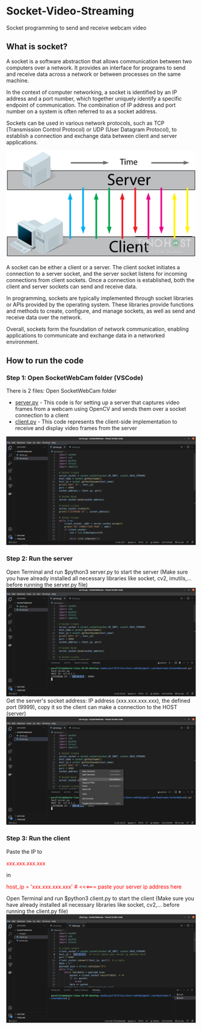 # Socket-Video-Streaming
Socket programming to send and receive webcam video
## What is socket?
A socket is a software abstraction that allows communication between two computers over a network. It provides an interface for programs to send and receive data across a network or between processes on the same machine.

In the context of computer networking, a socket is identified by an IP address and a port number, which together uniquely identify a specific endpoint of communication. The combination of IP address and port number on a system is often referred to as a socket address.

Sockets can be used in various network protocols, such as TCP (Transmission Control Protocol) or UDP (User Datagram Protocol), to establish a connection and exchange data between client and server applications.

<img src="https://github.com/Qyt0109/Socket-Video-Streaming/blob/main/SocketWebcam/Images/socket.png">

A socket can be either a client or a server. The client socket initiates a connection to a server socket, and the server socket listens for incoming connections from client sockets. Once a connection is established, both the client and server sockets can send and receive data.

In programming, sockets are typically implemented through socket libraries or APIs provided by the operating system. These libraries provide functions and methods to create, configure, and manage sockets, as well as send and receive data over the network.

Overall, sockets form the foundation of network communication, enabling applications to communicate and exchange data in a networked environment.

## How to run the code

### Step 1: Open SocketWebCam folder (VSCode)
There is 2 files:
Open SocketWebCam folder
<ul>
  <li><a href="https://github.com/Qyt0109/Socket-Video-Streaming/blob/main/SocketWebcam/server.py">server.py</a> - This code is for setting up a server that captures video frames from a webcam using OpenCV and sends them over a socket connection to a client</li>
  <li><a href="https://github.com/Qyt0109/Socket-Video-Streaming/blob/main/SocketWebcam/client.py">client.py</a> - This code represents the client-side implementation to receive and display video frames from the server</li>
</ul>
<img src="https://github.com/Qyt0109/Socket-Video-Streaming/blob/main/SocketWebcam/Images/1.png">

### Step 2: Run the server
Open Terminal and run $python3 server.py to start the server (Make sure you have already installed all necessary libraries like socket, cv2, imutils,... before running the server.py file)
<img src="https://github.com/Qyt0109/Socket-Video-Streaming/blob/main/SocketWebcam/Images/2.png">
Get the server's socket address: IP address (xxx.xxx.xxx.xxx), the defined port (9999), copy it so the client can make a connection to the HOST (server)
<img src="https://github.com/Qyt0109/Socket-Video-Streaming/blob/main/SocketWebcam/Images/3.png">

### Step 3: Run the client
Paste the IP to <p style="color:red;">xxx.xxx.xxx.xxx</p> in <p style="color:red;">host_ip = 'xxx.xxx.xxx.xxx'  # <<<=== paste your server ip address here</p>
Open Terminal and run $python3 client.py to start the client (Make sure you have already installed all necessary libraries like socket, cv2,... before running the client.py file)
<img src="https://github.com/Qyt0109/Socket-Video-Streaming/blob/main/SocketWebcam/Images/4.png">

